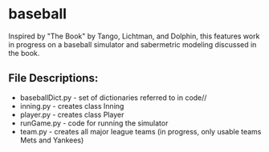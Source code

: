 # baseball
 Inspired by "The Book" by Tango, Lichtman, and Dolphin, this features work in progress on a baseball simulator and sabermetric modeling discussed in the book.

## File Descriptions:
 - baseballDict.py - set of dictionaries referred to in code//
 - inning.py - creates class Inning
 - player.py - creates class Player
 - runGame.py - code for running the simulator
 - team.py - creates all major league teams (in progress, only usable teams Mets and Yankees)
